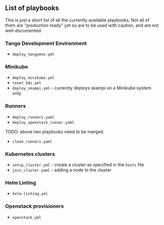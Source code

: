 ## List of playbooks

This is just a short list of all the currently available playbooks. Not all of them are "production ready" yet so are to be used with caution, and are not well-documented.

### Tango Development Environment
* `deploy_tangoenv.yml`

### Minikube
* `deploy_minikube.yml`
* `reset_k8s.yml`
* `deploy_skampi.yml` - currently deploys skampi on a Minikube system only.

### Runners
* `deploy_runners.yaml`
* `deploy_openstack_runner.yaml`

TODO: above two playbooks need to be merged.

* `clean_runners.yaml`

### Kubernetes clusters
* `setup_cluster.yml` - create a cluster as specified in the `hosts` file
* `join_cluster.yaml` - adding a node to the cluster

### Helm Linting
* `helm-linting.yml`

### Openstack provisioners
* `openstack.yml`
